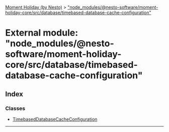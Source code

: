 [Moment Holiday (by Nesto)](../README.md) > ["node_modules/@nesto-software/moment-holiday-core/src/database/timebased-database-cache-configuration"](../modules/_node_modules__nesto_software_moment_holiday_core_src_database_timebased_database_cache_configuration_.md)

# External module: "node_modules/@nesto-software/moment-holiday-core/src/database/timebased-database-cache-configuration"

## Index

### Classes

* [TimebasedDatabaseCacheConfiguration](../classes/_node_modules__nesto_software_moment_holiday_core_src_database_timebased_database_cache_configuration_.timebaseddatabasecacheconfiguration.md)

---

